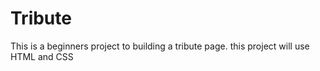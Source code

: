 # Tribute

This is a beginners project to building a tribute page.
this project will use HTML and CSS
